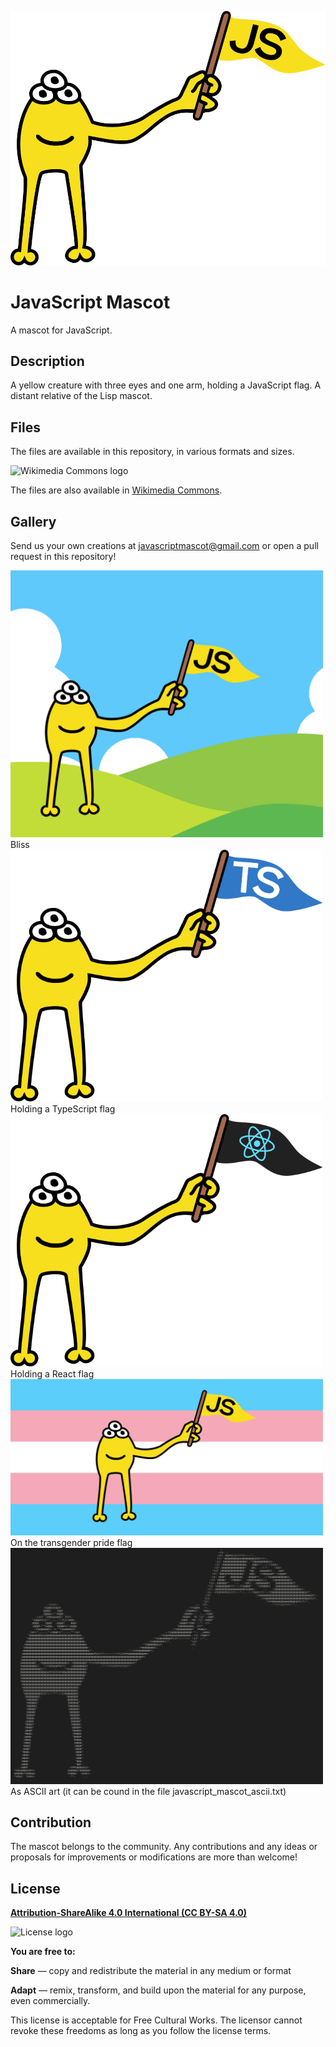 ![JavaScript Mascot](952px-JavaScript_mascot.png)

# JavaScript Mascot

A mascot for JavaScript.

## Description

A yellow creature with three eyes and one arm, holding a JavaScript flag. A distant relative of the Lisp mascot.

## Files

The files are available in this repository, in various formats and sizes.

![Wikimedia Commons logo](https://upload.wikimedia.org/wikipedia/commons/thumb/4/4a/Commons-logo.svg/178px-Commons-logo.svg.png)

The files are also available in [Wikimedia Commons](https://commons.wikimedia.org/wiki/File:JavaScript_mascot.svg).

## Gallery

Send us your own creations at javascriptmascot@gmail.com or open a pull request in this repository!

<img src="./artwork/javascript_mascot_bliss.png" width="500px"/>
Bliss
<br>

<img src="./artwork/javascript_mascot_typescript.svg" width="500px"/>
Holding a TypeScript flag
<br>

<img src="./artwork/javascript_mascot_react.svg" width="500px"/>
Holding a React flag
<br>

<img src="./artwork/javascript_mascot_transgender_pride_flag.svg" width="500px"/>
On the transgender pride flag
<br>

<img src="./artwork/ascii.png" width="500px"/>
As ASCII art (it can be cound in the file javascript_mascot_ascii.txt)

## Contribution

The mascot belongs to the community. Any contributions and any ideas or proposals for improvements or modifications are more than welcome!

## License

**[Attribution-ShareAlike 4.0 International (CC BY-SA 4.0)](https://creativecommons.org/licenses/by-sa/4.0/deed.en)**

![License logo](https://upload.wikimedia.org/wikipedia/commons/thumb/e/e5/CC_BY-SA_icon.svg/320px-CC_BY-SA_icon.svg.png)

**You are free to:**

**Share** — copy and redistribute the material in any medium or format

**Adapt** — remix, transform, and build upon the material for any purpose, even commercially.

This license is acceptable for Free Cultural Works. The licensor cannot revoke these freedoms as long as you follow the license terms.
